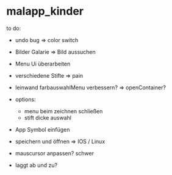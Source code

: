 # malapp_kinder

to do:
- undo bug => color switch
- Bilder Galarie => Bild aussuchen

- Menu Ui überarbeiten
- verschiedene Stifte => pain
- leinwand farbauswahlMenu verbessern? => openContainer?
- options:
    - menu beim zeichnen schließen
    - stift dicke auswahl
- App Symbol einfügen
- speichern und öffnen => IOS / Linux
- mauscursor anpassen? schwer
- laggt ab und zu?